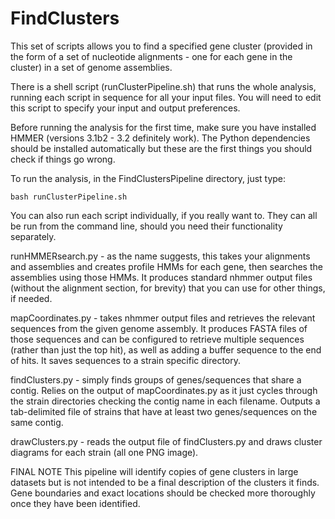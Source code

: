 # FindClusters

This set of scripts allows you to find a specified gene cluster (provided in the form of a set of nucleotide alignments - one for each gene in the cluster) in a set of genome assemblies.

There is a shell script (runClusterPipeline.sh) that runs the whole analysis, running each script in sequence for all your input files. You will need to edit this script to specify your input and output preferences.

Before running the analysis for the first time, make sure you have installed HMMER (versions 3.1b2 - 3.2 definitely work). The Python dependencies should be installed automatically but these are the first things you should check if things go wrong.

To run the analysis, in the FindClustersPipeline directory, just type:

    bash runClusterPipeline.sh




You can also run each script individually, if you really want to. They can all be run from the command line, should you need their functionality separately.

runHMMERsearch.py - as the name suggests, this takes your alignments and assemblies and creates profile HMMs for each gene, then searches the assemblies using those HMMs. It produces standard nhmmer output files (without the alignment section, for brevity) that you can use for other things, if needed.

mapCoordinates.py - takes nhmmer output files and retrieves the relevant sequences from the given genome assembly. It produces FASTA files of those sequences and can be configured to retrieve multiple sequences (rather than just the top hit), as well as adding a buffer sequence to the end of hits. It saves sequences to a strain specific directory.

findClusters.py - simply finds groups of genes/sequences that share a contig. Relies on the output of mapCoordinates.py as it just cycles through the strain directories checking the contig name in each filename. Outputs a tab-delimited file of strains that have at least two genes/sequences on the same contig.

drawClusters.py - reads the output file of findClusters.py and draws cluster diagrams for each strain (all one PNG image).





FINAL NOTE
This pipeline will identify copies of gene clusters in large datasets but is not intended to be a final description of the clusters it finds. Gene boundaries and exact locations should be checked more thoroughly once they have been identified.